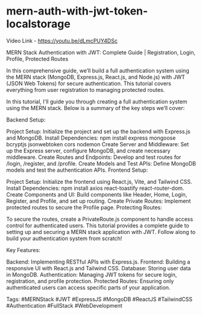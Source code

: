 # mern-auth-with-jwt-token-localstorage

Video Link - https://youtu.be/dLmcPUY4DSc

MERN Stack Authentication with JWT: Complete Guide | Registration, Login, Profile, Protected Routes

In this comprehensive guide, we’ll build a full authentication system using the MERN stack (MongoDB, Express.js, React.js, and Node.js) with JWT (JSON Web Tokens) for secure authentication. This tutorial covers everything from user registration to managing protected routes.

In this tutorial, I'll guide you through creating a full authentication system using the MERN stack. Below is a summary of the key steps we’ll cover:

Backend Setup:

Project Setup: Initialize the project and set up the backend with Express.js and MongoDB.
Install Dependencies: npm install express mongoose bcryptjs jsonwebtoken cors nodemon
Create Server and Middleware: Set up the Express server, configure MongoDB, and create necessary middleware.
Create Routes and Endpoints: Develop and test routes for /login, /register, and /profile.
Create Models and Test APIs: Define MongoDB models and test the authentication APIs.
Frontend Setup:

Project Setup: Initialize the frontend using React.js, Vite, and Tailwind CSS.
Install Dependencies: npm install axios react-toastify react-router-dom.
Create Components and UI: Build components like Header, Home, Login, Register, and Profile, and set up routing.
Create Private Routes: Implement protected routes to secure the Profile page.
Protecting Routes:

To secure the routes, create a PrivateRoute.js component to handle access control for authenticated users.
This tutorial provides a complete guide to setting up and securing a MERN stack application with JWT. Follow along to build your authentication system from scratch!


Key Features:

Backend: Implementing RESTful APIs with Express.js.
Frontend: Building a responsive UI with React.js and Tailwind CSS.
Database: Storing user data in MongoDB.
Authentication: Managing JWT tokens for secure login, registration, and profile protection.
Protected Routes: Ensuring only authenticated users can access specific parts of your application.

Tags:
#MERNStack #JWT #ExpressJS #MongoDB #ReactJS #TailwindCSS #Authentication #FullStack #WebDevelopment
